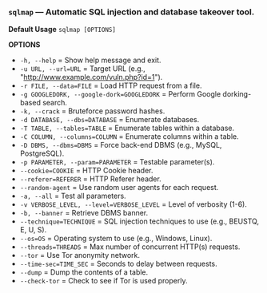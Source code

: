 ### `sqlmap` — Automatic SQL injection and database takeover tool.  

**Default Usage** 
	`sqlmap [OPTIONS]`

**OPTIONS**
- `-h, --help` = Show help message and exit.
- `-u URL, --url=URL` = Target URL 
	(e.g., "http://www.example.com/vuln.php?id=1").
- `-r FILE, --data=FILE` = Load HTTP request from a file.
- `-g GOOGLEDORK, --google-dork=GOOGLEDORK` = Perform Google dorking-based search.
- `-k, --crack` = Bruteforce password hashes.
- `-d DATABASE, --dbs=DATABASE` = Enumerate databases.
- `-T TABLE, --tables=TABLE` = Enumerate tables within a database.
- `-C COLUMN, --columns=COLUMN` = Enumerate columns within a table.
- `-D DBMS, --dbms=DBMS` = Force back-end DBMS (e.g., MySQL, PostgreSQL).
- `-p PARAMETER, --param=PARAMETER` = Testable parameter(s).
- `--cookie=COOKIE` = HTTP Cookie header.
- `--referer=REFERER` = HTTP Referer header.
- `--random-agent` = Use random user agents for each request.
- `-a, --all` = Test all parameters.
- `-v VERBOSE_LEVEL, --level=VERBOSE_LEVEL` = Level of verbosity (1-6).
- `-b, --banner` = Retrieve DBMS banner.
- `--technique=TECHNIQUE` = SQL injection techniques to use (e.g., BEUSTQ, E, U, S).
- `--os=OS` = Operating system to use (e.g., Windows, Linux).
- `--threads=THREADS` = Max number of concurrent HTTP(s) requests.
- `--tor` = Use Tor anonymity network.
- `--time-sec=TIME_SEC` = Seconds to delay between requests.
- `--dump` = Dump the contents of a table.
- `--check-tor` = Check to see if Tor is used properly.